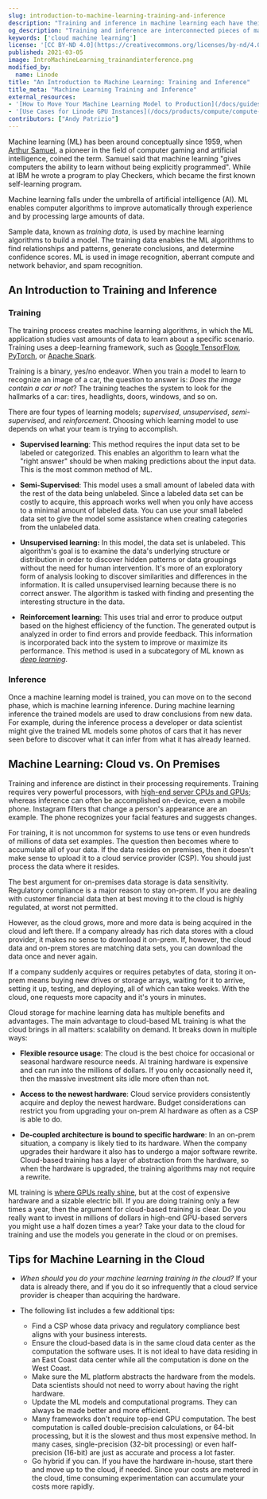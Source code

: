 ```yaml
---
slug: introduction-to-machine-learning-training-and-inference
description: "Training and inference in machine learning each have their own requirements. We will walk you through the differences, along with hosting advice."
og_description: "Training and inference are interconnected pieces of machine learning. Training refers to the process of creating machine learning algorithms. This process uses deep-learning frameworks, like Apache Spark, to process large data sets, and generate a trained model. Inference uses the trained models to process new data and generate useful predictions. Training and inference each have their own hardware and system requirements. This guide discusses reasons why you may choose to host your machine learning training and inference systems in the cloud versus on premises."
keywords: ['cloud machine learning']
license: '[CC BY-ND 4.0](https://creativecommons.org/licenses/by-nd/4.0)'
published: 2021-03-05
image: IntroMachineLearning_trainandinterference.png
modified_by:
  name: Linode
title: "An Introduction to Machine Learning: Training and Inference"
title_meta: "Machine Learning Training and Inference"
external_resources:
- '[How to Move Your Machine Learning Model to Production](/docs/guides/how-to-move-machine-learning-model-to-production/)'
- '[Use Cases for Linode GPU Instances](/docs/products/compute/compute-instances/plans/gpu/)'
contributors: ["Andy Patrizio"]
---
```


Machine learning (ML) has been around conceptually since 1959, when [Arthur Samuel](https://en.wikipedia.org/wiki/Arthur_Samuel), a pioneer in the field of computer gaming and artificial intelligence, coined the term. Samuel said that machine learning "gives computers the ability to learn without being explicitly programmed". While at IBM he wrote a program to play Checkers, which became the first known self-learning program.

Machine learning falls under the umbrella of artificial intelligence (AI). ML enables computer algorithms to improve automatically through experience and by processing large amounts of data.

Sample data, known as *training data*, is used by machine learning algorithms to build a model. The training data enables the ML algorithms to find relationships and patterns, generate conclusions, and determine confidence scores. ML is used in image recognition, aberrant compute and network behavior, and spam recognition.

## An Introduction to Training and Inference

### Training

The training process creates machine learning algorithms, in which the ML application studies vast amounts of data to learn about a specific scenario. Training uses a deep-learning framework, such as [Google TensorFlow](https://www.tensorflow.org/learn), [PyTorch](https://pytorch.org/), or [Apache Spark](https://spark.apache.org/docs/latest/).

Training is a binary, yes/no endeavor. When you train a model to learn to recognize an image of a car, the question to answer is: *Does the image contain a car or not*? The training teaches the system to look for the hallmarks of a car: tires, headlights, doors, windows, and so on.

There are four types of learning models; *supervised*, *unsupervised*, *semi-supervised*, and *reinforcement*. Choosing which learning model to use depends on what your team is trying to accomplish.

- **Supervised learning**: This method requires the input data set to be labeled or categorized. This enables an algorithm to learn what the "right answer" should be when making predictions about the input data. This is the most common method of ML.

- **Semi-Supervised**: This model uses a small amount of labeled data with the rest of the data being unlabeled. Since a labeled data set can be costly to acquire, this approach works well when you only have access to a minimal amount of labeled data. You can use your small labeled data set to give the model some assistance when creating categories from the unlabeled data.

- **Unsupervised learning:** In this model, the data set is unlabeled. This algorithm's goal is to examine the data's underlying structure or distribution in order to discover hidden patterns or data groupings without the need for human intervention. It's more of an exploratory form of analysis looking to discover similarities and differences in the information. It is called unsupervised learning because there is no correct answer. The algorithm is tasked with finding and presenting the interesting structure in the data.

- **Reinforcement learning**: This uses trial and error to produce output based on the highest efficiency of the function. The generated output is analyzed in order to find errors and provide feedback. This information is incorporated back into the system to improve or maximize its performance. This method is used in a subcategory of ML known as [*deep learning*](https://en.wikipedia.org/wiki/Deep_learning).

### Inference

Once a machine learning model is trained, you can move on to the second phase, which is machine learning inference. During machine learning inference the trained models are used to draw conclusions from new data. For example, during the inference process a developer or data scientist might give the trained ML models some photos of cars that it has never seen before to discover what it can infer from what it has already learned.

## Machine Learning: Cloud vs. On Premises

Training and inference are distinct in their processing requirements. Training requires very powerful processors, with [high-end server CPUs and GPUs](/docs/products/compute/compute-instances/get-started/); whereas inference can often be accomplished on-device, even a mobile phone. Instagram filters that change a person's appearance are an example. The phone recognizes your facial features and suggests changes.

For training, it is not uncommon for systems to use tens or even hundreds of millions of data set examples. The question then becomes where to accumulate all of your data. If the data resides on premises, then it doesn't make sense to upload it to a cloud service provider (CSP). You should just process the data where it resides.

The best argument for on-premises data storage is data sensitivity. Regulatory compliance is a major reason to stay on-prem. If you are dealing with customer financial data then at best moving it to the cloud is highly regulated, at worst not permitted.

However, as the cloud grows, more and more data is being acquired in the cloud and left there. If a company already has rich data stores with a cloud provider, it makes no sense to download it on-prem. If, however, the cloud data and on-prem stores are matching data sets, you can download the data once and never again.

If a company suddenly acquires or requires petabytes of data, storing it on-prem means buying new drives or storage arrays, waiting for it to arrive, setting it up, testing, and deploying, all of which can take weeks. With the cloud, one requests more capacity and it's yours in minutes.

Cloud storage for machine learning data has multiple benefits and advantages. The main advantage to cloud-based ML training is what the cloud brings in all matters: scalability on demand. It breaks down in multiple ways:

- **Flexible resource usage**: The cloud is the best choice for occasional or seasonal hardware resource needs. AI training hardware is expensive and can run into the millions of dollars. If you only occasionally need it, then the massive investment sits idle more often than not.

- **Access to the newest hardware**: Cloud service providers consistently acquire and deploy the newest hardware. Budget considerations can restrict you from upgrading your on-prem AI hardware as often as a CSP is able to do.

- **De-coupled architecture is bound to specific hardware**: In an on-prem situation, a company is likely tied to its hardware. When the company upgrades their hardware it also has to undergo a major software rewrite. Cloud-based training has a layer of abstraction from the hardware, so when the hardware is upgraded, the training algorithms may not require a rewrite.

ML training is [where GPUs really shine](/docs/products/compute/compute-instances/plans/gpu/), but at the cost of expensive hardware and a sizable electric bill. If you are doing training only a few times a year, then the argument for cloud-based training is clear. Do you really want to invest in millions of dollars in high-end GPU-based servers you might use a half dozen times a year? Take your data to the cloud for training and use the models you generate in the cloud or on premises.

## Tips for Machine Learning in the Cloud

- *When should you do your machine learning training in the cloud?* If your data is already there, and if you do it so infrequently that a cloud service provider is cheaper than acquiring the hardware.

- The following list includes a few additional tips:

    - Find a CSP whose data privacy and regulatory compliance best aligns with your business interests.
    - Ensure the cloud-based data is in the same cloud data center as the computation the software uses. It is not ideal to have data residing in an East Coast data center while all the computation is done on the West Coast.
    - Make sure the ML platform abstracts the hardware from the models. Data scientists should not need to worry about having the right hardware.
    - Update the ML models and computational programs. They can always be made better and more efficient.
    - Many frameworks don't require top-end GPU computation. The best computation is called double-precision calculations, or 64-bit processing, but it is the slowest and thus most expensive method. In many cases, single-precision (32-bit processing) or even half-precision (16-bit) are just as accurate and process a lot faster.
    - Go hybrid if you can. If you have the hardware in-house, start there and move up to the cloud, if needed. Since your costs are metered in the cloud, time consuming experimentation can accumulate your costs more rapidly.
